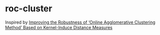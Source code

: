 # roc-cluster

Inspired by [Improving the Robustness of ‘Online Agglomerative Clustering Method’ Based on Kernel-Induce Distance Measures](http://link.springer.com/article/10.1007/s11063-004-2793-y)
